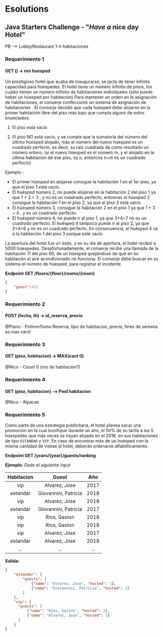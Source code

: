 # Esolutions
## Java Starters Challenge - "_Have a_ nice day Hotel"

PB --> Lobby/Restaurant
1-n habitaciones


### Requerimiento 1
#### GET () -> nro huesped
Un prestigioso hotel que acaba de inaugurarse, se jacta de tener infinita capacidad para húespedes.
 El hotel tiene un número infinito de pisos, los cuales tienen un número infinito de habitaciones individuales (sólo puede haber un húesped por habitación)
 Para mantener un orden en la asignación de habitaciones, el conserje confeccionó un sistema de asignación de habitaciones . El conserje decidió que cada húesped debe alojarse en la primer habitación libre del piso más bajo que cumpla alguno de estos enunciados:

 1) El piso está vacío
 
 2) El piso NO está vacío, y se cumple que la sumatoria del número del último húesped alojado, más el número del nuevo húesped es un cuadrado perfecto, es decir, su raíz cuadrada da como resultado un número entero. (si el nuevo húesped es el número m, y el alojado en la última habitación de ese piso, es n, entonces n+m es un cuadrado perfecto)

 Ejemplo :
   - El primer húesped en alojarse consigue la habitación 1 en el 1er piso, ya que el piso 1 está vacío.
   - El huésped número 2, no puede alojarse en la habitación 2 del piso 1 ya que  1 + 2 = 3 , y no es un cuadrado perfecto, entonces el húesped 2 consigue la habitación 1 en el piso 2, ya que el piso 2 está vacío.
   - El húesped número 3, consigue la habitación  2 en el piso 1 ya que 1 + 3 = 4 , y es un cuadrado perfecto.
   - El huésped número 4, no puede ir al piso 1, ya que 3+4=7 no es un cuadrado perfecto. El huésped 4 tampoco puede ir al piso 2, ya que 2+4=6 y no es un cuadrado perfecto. En consecuencia, el huésped 4 va a la habitación 1 del piso 3 porque esté vacío. 

 La apertura del hotel fue un éxito, y en su día de apertura, el hotel recibió a 5000 húespedes.
 Desafortunadamente, el conserje recibe una llamada de la habitación 11 del piso 60, de un húesped quejándose de que en su habitación el aire acondicionado no funciona.
 El conserje debe buscar en su sistema el número de húesped, para registrar el incidente.
 
 **Endpoint GET /floors/{floor}/rooms/{room}** 
 
 ````json
 {
     "guest":423
 }
 ````
 
 
### Requerimiento 2
#### POST (fecha, th) -> id_reserva, precio
@Piano - Polimorfismo
Reserva, tipo de habitacion, precio, fines de semana es mas caro!

### Requerimiento 3
#### GET (piso, habitacion) -> MAX(cant 0)  
@Nico - Count 0 (nro de habitacion?)

### Requerimiento 4
#### GET (piso, habitacion) --> Pwd habitacion
@Nico - Alpacas

### Requerimiento 5

Como parte de una estrategia publicitaria, el hotel planea sacar una promoción en la cual bonifique durante un año, el 50% de su tarifa a los 5 húespedes que más veces se hayan alojado en el 2018, 
en sus habitaciones de tipo `ESTANDAR` y `VIP`. En caso de encontrar más de un huésped con la misma cantidad de visitas al hotel, deberán ordenarse alfabéticamente.

**Endpoint GET /years/{year}/guests/ranking**

**Ejemplo:**
Dado el siguiente input

|Habitacion| Guest | Año |
|:---:| :---: | :-----: |
|vip| Alvarez, Jose | 2017 |
|estandar| Giovannini, Patricia | 2018 |
|vip| Alvarez, Jose | 2018 |
|estandar| Giovannini, Patricia | 2017 |
|vip| Rios, Gaston | 2018 |
|vip| Rios, Gaston | 2018 |
|vip| Alvarez, Jose | 2017 |
|estandar| Alvarez, Jose| 2018 |
|...| ... | ... |

**Salida:**

````json
{
    "estandar": {
        "guests": [
            {"name": "Alvarez, Jose", "hosted": 1},
            {"name": "Giovannini, Patricia", "hosted": 1}
        ]
    },
    "vip": {
      "guests": [
          {"name": "Rios, Gaston", "hosted": 2},
          {"name": "Alvarez, Jose", "hosted": 1}
      ]
    }
}
````